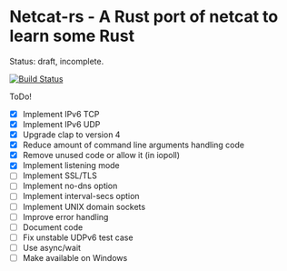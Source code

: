 # Netcat-rs - A Rust port of netcat to learn some Rust

Status: draft, incomplete.

[![Build Status](https://travis-ci.org/aswaving/netcat-rs.svg?branch=master)](https://travis-ci.org/aswaving/netcat-rs)

ToDo!

- [x] Implement IPv6 TCP
- [x] Implement IPv6 UDP
- [x] Upgrade clap to version 4
- [x] Reduce amount of command line arguments handling code
- [x] Remove unused code or allow it (in iopoll)
- [x] Implement listening mode
- [ ] Implement SSL/TLS
- [ ] Implement no-dns option
- [ ] Implement interval-secs option
- [ ] Implement UNIX domain sockets
- [ ] Improve error handling
- [ ] Document code
- [ ] Fix unstable UDPv6 test case
- [ ] Use async/wait
- [ ] Make available on Windows
